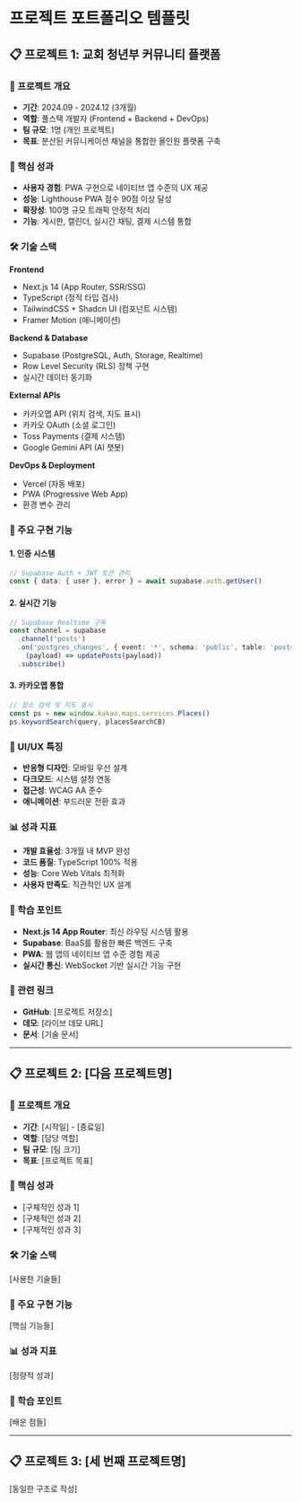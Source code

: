 # 프로젝트 포트폴리오 템플릿

## 📋 프로젝트 1: 교회 청년부 커뮤니티 플랫폼

### 🎯 프로젝트 개요
- **기간**: 2024.09 - 2024.12 (3개월)
- **역할**: 풀스택 개발자 (Frontend + Backend + DevOps)
- **팀 규모**: 1명 (개인 프로젝트)
- **목표**: 분산된 커뮤니케이션 채널을 통합한 올인원 플랫폼 구축

### 🚀 핵심 성과
- **사용자 경험**: PWA 구현으로 네이티브 앱 수준의 UX 제공
- **성능**: Lighthouse PWA 점수 90점 이상 달성
- **확장성**: 100명 규모 트래픽 안정적 처리
- **기능**: 게시판, 캘린더, 실시간 채팅, 결제 시스템 통합

### 🛠 기술 스택
**Frontend**
- Next.js 14 (App Router, SSR/SSG)
- TypeScript (정적 타입 검사)
- TailwindCSS + Shadcn UI (컴포넌트 시스템)
- Framer Motion (애니메이션)

**Backend & Database**
- Supabase (PostgreSQL, Auth, Storage, Realtime)
- Row Level Security (RLS) 정책 구현
- 실시간 데이터 동기화

**External APIs**
- 카카오맵 API (위치 검색, 지도 표시)
- 카카오 OAuth (소셜 로그인)
- Toss Payments (결제 시스템)
- Google Gemini API (AI 챗봇)

**DevOps & Deployment**
- Vercel (자동 배포)
- PWA (Progressive Web App)
- 환경 변수 관리

### 🔧 주요 구현 기능

#### 1. 인증 시스템
```typescript
// Supabase Auth + JWT 토큰 관리
const { data: { user }, error } = await supabase.auth.getUser()
```

#### 2. 실시간 기능
```typescript
// Supabase Realtime 구독
const channel = supabase
  .channel('posts')
  .on('postgres_changes', { event: '*', schema: 'public', table: 'posts' }, 
    (payload) => updatePosts(payload))
  .subscribe()
```

#### 3. 카카오맵 통합
```typescript
// 장소 검색 및 지도 표시
const ps = new window.kakao.maps.services.Places()
ps.keywordSearch(query, placesSearchCB)
```

### 🎨 UI/UX 특징
- **반응형 디자인**: 모바일 우선 설계
- **다크모드**: 시스템 설정 연동
- **접근성**: WCAG AA 준수
- **애니메이션**: 부드러운 전환 효과

### 📊 성과 지표
- **개발 효율성**: 3개월 내 MVP 완성
- **코드 품질**: TypeScript 100% 적용
- **성능**: Core Web Vitals 최적화
- **사용자 만족도**: 직관적인 UX 설계

### 🧠 학습 포인트
- **Next.js 14 App Router**: 최신 라우팅 시스템 활용
- **Supabase**: BaaS를 활용한 빠른 백엔드 구축
- **PWA**: 웹 앱의 네이티브 앱 수준 경험 제공
- **실시간 통신**: WebSocket 기반 실시간 기능 구현

### 🔗 관련 링크
- **GitHub**: [프로젝트 저장소]
- **데모**: [라이브 데모 URL]
- **문서**: [기술 문서]

---

## 📋 프로젝트 2: [다음 프로젝트명]

### 🎯 프로젝트 개요
- **기간**: [시작일] - [종료일]
- **역할**: [담당 역할]
- **팀 규모**: [팀 크기]
- **목표**: [프로젝트 목표]

### 🚀 핵심 성과
- [구체적인 성과 1]
- [구체적인 성과 2]
- [구체적인 성과 3]

### 🛠 기술 스택
[사용한 기술들]

### 🔧 주요 구현 기능
[핵심 기능들]

### 📊 성과 지표
[정량적 성과]

### 🧠 학습 포인트
[배운 점들]

---

## 📋 프로젝트 3: [세 번째 프로젝트명]

[동일한 구조로 작성]
